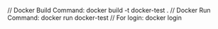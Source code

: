 // Docker Build Command:
docker build -t docker-test .
// Docker Run Command: 
docker run docker-test
// For login:
docker login
